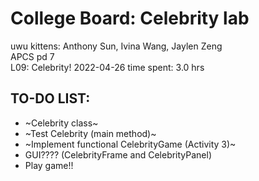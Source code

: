 # College Board: Celebrity lab
uwu kittens: Anthony Sun, Ivina Wang, Jaylen Zeng \
APCS pd 7 \
L09: Celebrity!
2022-04-26
time spent: 3.0 hrs

## TO-DO LIST:
* ~Celebrity class~
* ~Test Celebrity (main method)~
* ~Implement functional CelebrityGame (Activity 3)~
* GUI???? (CelebrityFrame and CelebrityPanel)
* Play game!!


